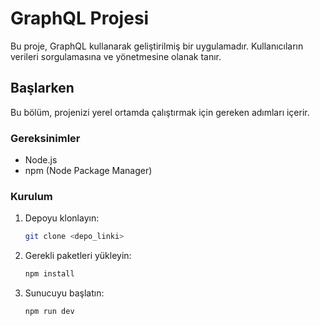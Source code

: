 # GraphQL Projesi

Bu proje, GraphQL kullanarak geliştirilmiş bir uygulamadır. Kullanıcıların verileri sorgulamasına ve yönetmesine olanak tanır.

## Başlarken

Bu bölüm, projenizi yerel ortamda çalıştırmak için gereken adımları içerir.

### Gereksinimler

- Node.js
- npm (Node Package Manager)

### Kurulum

1. Depoyu klonlayın:
   ```bash
   git clone <depo_linki>
   ```

2. Gerekli paketleri yükleyin:
   ```bash
   npm install
   ```

3. Sunucuyu başlatın:
   ```bash
   npm run dev
   ```

